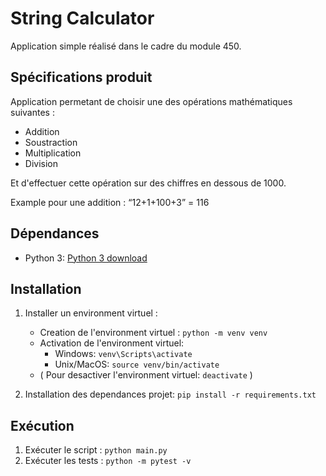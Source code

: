 # String Calculator
Application simple réalisé dans le cadre du module 450.

## Spécifications produit

Application permetant de choisir une des opérations mathématiques suivantes :
- Addition
- Soustraction
- Multiplication
- Division

Et d'effectuer cette opération sur des chiffres en dessous de 1000.

Example pour une addition : “12+1+100+3” = 116

## Dépendances
- Python 3: [Python 3 download](https://www.python.org/downloads/)

## Installation

1. Installer un environment virtuel :
   - Creation de l'environment virtuel : `python -m venv venv`
   - Activation de l'environment virtuel:
     - Windows: `venv\Scripts\activate`
     - Unix/MacOS: `source venv/bin/activate`
   - ( Pour desactiver l'environment virtuel: `deactivate` )

2. Installation des dependances projet: `pip install -r requirements.txt`

## Exécution
1. Exécuter le script : `python main.py`
2. Exécuter les tests : `python -m pytest -v`
